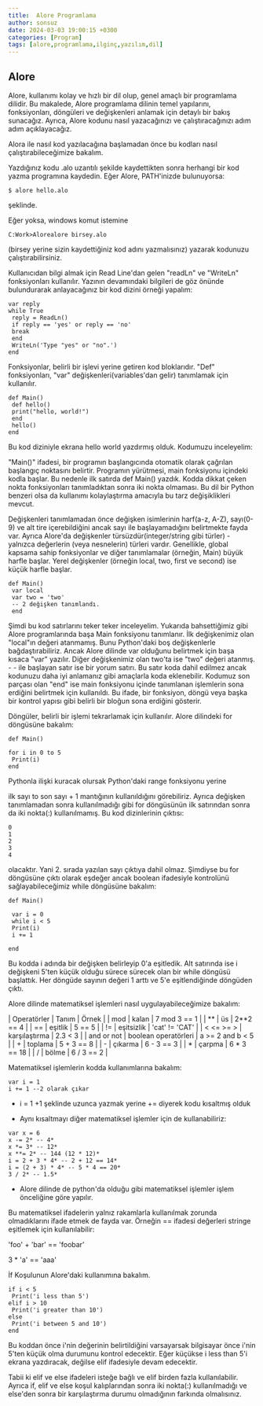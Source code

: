 ```yaml
---
title:  Alore Programlama
author: sonsuz
date: 2024-03-03 19:00:15 +0300
categories: [Program]
tags: [alore,programlama,ilginç,yazılım,dil]
---
```



## Alore

Alore, kullanımı kolay ve hızlı bir dil olup, genel amaçlı bir
programlama dilidir. Bu makalede, Alore programlama dilinin temel
yapılarını, fonksiyonları, döngüleri ve değişkenleri anlamak için
detaylı bir bakış sunacağız. Ayrıca, Alore kodunu nasıl yazacağınızı ve
çalıştıracağınızı adım adım açıklayacağız.

Alora ile nasıl kod yazılacağına başlamadan önce bu kodları nasıl
çalıştırabileceğimize bakalım.

Yazdığınız kodu .alo uzantılı şekilde kaydettikten sonra herhangi bir
kod yazma programına kaydedin. Eğer Alore, PATH'inizde bulunuyorsa:

`$ alore hello.alo `

şeklinde.

Eğer yoksa, windows komut istemine

`C:Work>Alorealore birsey.alo`

(birsey yerine sizin kaydettiğiniz kod adını yazmalısınız) yazarak
kodunuzu çalıştırabilirsiniz.

Kullanıcıdan bilgi almak için Read Line'dan gelen "readLn" ve "WriteLn"
fonksiyonları kullanılır. Yazının devamındaki bilgileri de göz önünde
bulundurarak anlayacağınız bir kod dizini örneği yapalım:

```
var reply 
while True
 reply = ReadLn()
 if reply == 'yes' or reply == 'no'
 break
 end
 WriteLn('Type "yes" or "no".')
end
```

Fonksiyonlar, belirli bir işlevi yerine getiren kod bloklarıdır. "Def"
fonksiyonları, "var" değişkenleri(variables'dan gelir) tanımlamak için
kullanılır.

```
def Main()
 def hello()
 print("hello, world!")
 end
 hello()
end
```

Bu kod diziniyle ekrana hello world yazdırmış olduk. Kodumuzu
inceleyelim:

"Main()" ifadesi, bir programın başlangıcında otomatik olarak çağrılan
başlangıç noktasını belirtir. Programın yürütmesi, main fonksiyonu
içindeki kodla başlar. Bu nedenle ilk satırda def Main() yazdık. Kodda
dikkat çeken nokta fonksiyonları tanımladıktan sonra iki nokta olmaması.
Bu dil bir Python benzeri olsa da kullanımı kolaylaştırma amacıyla bu
tarz değişiklikleri mevcut.

Değişkenleri tanımlamadan önce değişken isimlerinin harf(a-z, A-Z),
sayı(0-9) ve alt tire içerebildiğini ancak sayı ile başlayamadığını
belirtmekte fayda var. Ayrıca Alore'da değişkenler
türsüzdür(integer/string gibi türler) - yalnızca değerlerin (veya
nesnelerin) türleri vardır. Genellikle, global kapsama sahip
fonksiyonlar ve diğer tanımlamalar (örneğin, Main) büyük harfle başlar.
Yerel değişkenler (örneğin local, two, first ve second) ise küçük harfle
başlar.

```
def Main()
 var local
 var two = 'two'
 -- 2 değişken tanımlandı.
 end
```

Şimdi bu kod satırlarını teker teker inceleyelim. Yukarıda bahsettiğimiz
gibi Alore programlarında başa Main fonksiyonu tanımlanır. İlk
değişkenimiz olan "local"ın değeri atanmamış. Bunu Python'daki boş
değişkenlerle bağdaştırabiliriz. Ancak Alore dilinde var olduğunu
belirtmek için başa kısaca "var" yazılır. Diğer değişkenimiz olan two'ta
ise "two" değeri atanmış. - - ile başlayan satır ise bir yorum satırı.
Bu satır koda dahil edilmez ancak kodunuzu daha iyi anlamanız gibi
amaçlarla koda eklenebilir. Kodumuz son parçası olan "end" ise main
fonksiyonu içinde tanımlanan işlemlerin sona erdiğini belirtmek için
kullanıldı. Bu ifade, bir fonksiyon, döngü veya başka bir kontrol yapısı
gibi belirli bir bloğun sona erdiğini gösterir.

Döngüler, belirli bir işlemi tekrarlamak için kullanılır. Alore
dilindeki for döngüsüne bakalım:

```
def Main()

for i in 0 to 5
 Print(i)
end
```

Pythonla ilişki kuracak olursak Python'daki range fonksiyonu yerine

ilk sayı to son sayı + 1 mantığının kullanıldığını görebiliriz. Ayrıca
değişken tanımlamadan sonra kullanılmadığı gibi for döngüsünün ilk
satırından sonra da iki nokta(:) kullanılmamış. Bu kod dizinlerinin
çıktısı:

```
0
1
2
3
4
```

olacaktır. Yani 2. sırada yazılan sayı çıktıya dahil olmaz. Şimdiyse bu
for döngüsüne çıktı olarak eşdeğer ancak boolean ifadesiyle kontrolünü
sağlayabileceğimiz while döngüsüne bakalım:

```
def Main()

 var i = 0
 while i < 5
 Print(i)
 i += 1

end
```

Bu kodda i adında bir değişken belirleyip 0'a eşitledik. Alt satırında
ise i değişkeni 5'ten küçük olduğu sürece sürecek olan bir while döngüsü
başlattık. Her döngüde sayının değeri 1 arttı ve 5'e eşitlendiğinde
döngüden çıktı.

Alore dilinde matematiksel işlemleri nasıl uygulayabileceğimize bakalım:


| Operatörler   | Tanım                | Örnek              |
| mod           | kalan                | 7 mod 3 == 1       |
| \*\*          | üs                   | 2\*\*2 == 4        |
| ==            | eşitlik              | 5 == 5             |
| !=            | eşitsizlik           | 'cat' != 'CAT' |
| < <= >= > | karşılaştırma        | 2.3 < 3           |
| and or not    | boolean operatörleri | a >= 2 and b < 5 |
| +            | toplama              | 5 + 3 == 8         |
| -            | çıkarma              | 6 - 3 == 3         |
| \*            | çarpma               | 6 \* 3 == 18       |
| /             | bölme                | 6 / 3 == 2         |


Matematiksel işlemlerin kodda kullanımlarına bakalım:

```
var i = 1
i += 1 --2 olarak çıkar
```

- i = 1 +1 şeklinde uzunca yazmak yerine += diyerek kodu kısaltmış olduk

- Aynı kısaltmayı diğer matematiksel işlemler için de kullanabiliriz:

```
var x = 6
x -= 2* -- 4*
x *= 3* -- 12*
x **= 2* -- 144 (12 * 12)*
i = 2 + 3 * 4* -- 2 + 12 == 14*
i = (2 + 3) * 4* -- 5 * 4 == 20*
3 / 2* -- 1.5*
```

- Alore dilinde de python'da olduğu gibi matematiksel işlemler işlem önceliğine göre yapılır.

Bu matematiksel ifadelerin yalnız rakamlarla kullanılmak zorunda
olmadıklarını ifade etmek de fayda var. Örneğin == ifadesi değerleri
stringe eşitlemek için kullanılabilir:

'foo' + 'bar' == 'foobar'

3 * 'a' == 'aaa'

İf Koşulunun Alore'daki kullanımına bakalım.

```
if i < 5
 Print('i less than 5')
elif i > 10
 Print('i greater than 10')
else
 Print('i between 5 and 10')
end
```

Bu koddan önce i'nin değerinin belirtildiğini varsayarsak bilgisayar
önce i'nin 5'ten küçük olma durumunu kontrol edecektir. Eğer küçükse i
less than 5'i ekrana yazdıracak, değilse elif ifadesiyle devam
edecektir.

Tabii ki elif ve else ifadeleri isteğe bağlı ve elif birden fazla
kullanılabilir. Ayrıca if, elif ve else koşul kalıplarından sonra iki
nokta(:) kullanılmadığı ve else'den sonra bir karşılaştırma durumu
olmadığının farkında olmalısınız.